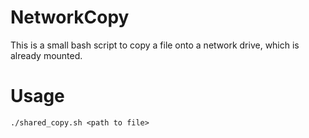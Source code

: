 # NetworkCopy
This is a small bash script to copy a file onto a network drive, which is already mounted.

# Usage
`./shared_copy.sh <path to file>`
